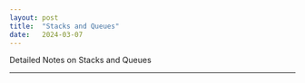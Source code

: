 ```yaml
---
layout: post
title:  "Stacks and Queues"
date:   2024-03-07
---
```


Detailed Notes on Stacks and Queues

---